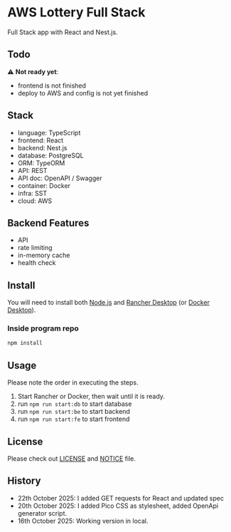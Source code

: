 # AWS Lottery Full Stack

Full Stack app with React and Nest.js.

## Todo

⚠️ **Not ready yet**:

- frontend is not finished
- deploy to AWS and config is not yet finished

## Stack

- language: TypeScript
- frontend: React
- backend: Nest.js
- database: PostgreSQL
- ORM: TypeORM
- API: REST
- API doc: OpenAPI / Swagger
- container: Docker
- infra: SST
- cloud: AWS

## Backend Features

- API
- rate limiting
- in-memory cache
- health check

## Install

You will need to install both [Node.js](https://nodejs.org/en/download) and [Rancher Desktop](https://rancherdesktop.io/) (or [Docker Desktop](https://www.docker.com/products/docker-desktop/)).

### Inside program repo

```bash
npm install
```

## Usage

Please note the order in executing the steps.

1. Start Rancher or Docker, then wait until it is ready.
1. run `npm run start:db` to start database
1. run `npm run start:be` to start backend
1. run `npm run start:fe` to start frontend

## License

Please check out [LICENSE](LICENSE) and [NOTICE](NOTICE) file.

## History

- 22th October 2025: I added GET requests for React and updated spec
- 20th October 2025: I added Pico CSS as stylesheet, added OpenApi generator script.
- 16th October 2025: Working version in local.

